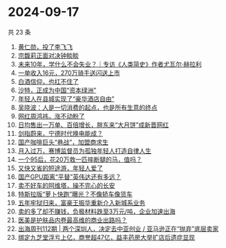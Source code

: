 # 2024-09-17

共 23 条

<!-- BEGIN 36KR -->
<!-- 最后更新时间 2024-09-17 04:15:15 +0800 -->
1. [黄仁勋，投了李飞飞](https://36kr.com/p/2950951598366856)
1. [宗馥莉正面对决钟睒睒](https://36kr.com/p/2952115487842438)
1. [未来10年，学什么不会失业？｜专访《人类简史》作者尤瓦尔·赫拉利](https://36kr.com/p/2949755394859144)
1. [一单收入16元，270万骑手送闪送上市](https://36kr.com/p/2950820254867848)
1. [白酒信仰，也扛不住了](https://36kr.com/p/2951049283149957)
1. [沙特，正成为中国“资本绿洲”](https://36kr.com/p/2950799475171713)
1. [年轻人在县城实现了“豪华酒店自由”](https://36kr.com/p/2952076538437761)
1. [吴晓波：人是一切消费的起点，也是所有生意的终点](https://36kr.com/p/2951338789707911)
1. [网红周鸿祎，涨不动粉了](https://36kr.com/p/2952018387214720)
1. [日均售出一万单、百倍增长，胖东来“大月饼”成新晋网红](https://36kr.com/p/2950778884153473)
1. [剑指蔚来，宁德时代换电能成？](https://36kr.com/p/2952192654680450)
1. [国产咖啡巨头“巷战”，加盟商求生](https://36kr.com/p/2952124706349448)
1. [月入过万，赛博监督员为孤独年轻人打造自律人生](https://36kr.com/p/2950863883280259)
1. [一个95后，花20万救一匹摔断腿的马，值吗？](https://36kr.com/p/2949753388851328)
1. [又快又省的短途游，年轻人爱了](https://36kr.com/p/2951979724071304)
1. [国产GPU距离“平替”英伟达还有多远？](https://36kr.com/p/2950844011798657)
1. [卖不好车的阿维塔，操不完心的长安](https://36kr.com/p/2952130353733506)
1. [特斯拉版“萝卜快跑”曝光？不像轿车像货车](https://36kr.com/p/2950754177737096)
1. [五年牢狱归来，富豪王振华重新介入新城系业务](https://36kr.com/p/2951452708691591)
1. [卖的多了却不赚钱，负极材料跌至3万元/吨，企业加速出海](https://36kr.com/p/2952124947193988)
1. [医美是护肤品内卷最高维的商业出路吗？](https://36kr.com/p/2951192434205063)
1. [出海周刊112期 | 两个深圳人，决定去中亚创业 / 亚马逊正在“抛弃”底层卖家](https://36kr.com/p/2952146825486464)
1. [绑定九芝堂浮亏上亿，商誉超47亿，益丰药房大举扩店后遗症显现](https://36kr.com/p/2952099739639426)
<!-- END 36KR -->